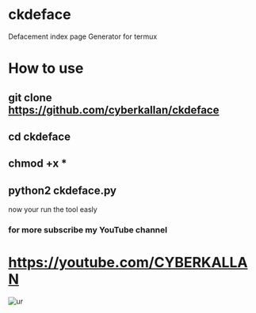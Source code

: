 # ckdeface
Defacement index page Generator for termux
# How to use
## git clone https://github.com/cyberkallan/ckdeface
## cd ckdeface
## chmod +x *
## python2 ckdeface.py

now your run the tool easly 
### for more subscribe my YouTube channel 
# https://youtube.com/CYBERKALLAN

![ur](https://user-images.githubusercontent.com/56509491/66862492-9e423d80-efae-11e9-8b2f-004d5381297a.png)
